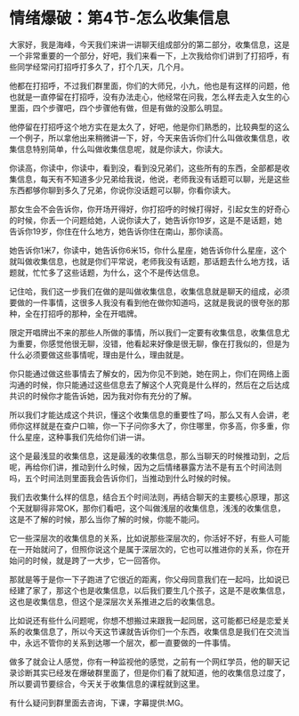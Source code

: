 # 情绪爆破：第4节-怎么收集信息

大家好，我是海峰，今天我们来讲一讲聊天组成部分的第二部分，收集信息，这是一个非常重要的一个部分，好吧，我们来看一下，上次我给你们讲到了打招呼，有些同学经常问打招呼打多久了，打个几天，几个月。

他都在打招呼，不过我们群里面，你们的大师兄，小九，他也是有这样的问题，他也就是一直停留在打招呼，没有办法走心，他经常在问我，怎么样去走入女生的心里面，四个步骤吧，四个步骤他有做，但是有做的没那么明显。

他停留在打招呼这个地方实在是太久了，好吧，他是你们熟悉的，比较典型的这么一个例子，所以拿他出来稍微讲一下，好，今天来告诉你们什么叫做收集信息，收集信息特别简单，什么叫做收集信息呢，就是你读大，你读大。

你读高，你读中，你读中，看到没，看到没兄弟们，这些所有的东西，全部都是收集信息，每天有不知道多少兄弟给我说，他说，老师我没有话题可以聊，光是这些东西都够你聊到多久了兄弟，你说你没话题可以聊，你看你读大。

那女生会不会告诉你，你开场开得好，你打招呼的时候打得好，引起女生的好奇心的时候，你丢一个问题给她，人说你读大了，她告诉你19岁，这是不是话题，她告诉你19岁，你住在什么地方，她告诉你住在南山，那你读高。

她告诉你1米7，你读中，她告诉你6米15，你什么星座，她告诉你什么星座，这个就叫做收集信息，也就是你们平常说，老师我没有话题，那话题去什么地方找，话题就，忙忙多了这些话题，为什么，这个不是传达信息。

记住哈，我们这一步我们在做的是叫做收集信息，收集信息就是聊天的组成，必须要做的一件事情，这很多人我没有看到他在做你知道吗，这就是我说的很夸张的那种，全在打招呼的那种，全在开唱牌。

限定开唱牌出不来的那些人所做的事情，所以我们一定要有收集信息，收集信息尤为重要，你感觉他很无聊，没错，他看起来好像是很无聊，像在打我似的，但是为什么必须要做这些事情呢，理由是什么，理由就是。

你只能通过做这些事情去了解女的，因为你见不到她，她在网上，你们在网络上面沟通的时候，你只能通过这些信息去了解这个人究竟是什么样的，然后在之后达成共识的时候你才能告诉她，因为我对你有充分的了解。

所以我们才能达成这个共识，懂这个收集信息的重要性了吗，那么又有人会讲，老师你这样就是在查户口嘛，你一下子问你多大了，你住哪里，你多高，你多重，你什么星座，这种事我们先给你们讲一讲。

这个是最浅显的收集信息，这是最浅的收集信息，那么当聊天的时候推动到，之后呢，再给你们讲，推动到什么时候，因为之后情绪暴露方法不是有五个时间法则吗，五个时间法则里面我会告诉你们，当推动到什么时候的时候。

我们去收集什么样的信息，结合五个时间法则，再结合聊天的主要核心原理，那这个天就聊得非常OK，那你们看吧，这个叫做浅层的收集信息，浅浅的收集信息，这是不了解的时候，那么当你了解的时候，你能不能问。

它一些深层次的收集信息的关系，比如说那些深层次的，你活好不好，有些人可能在一开始就问了，但照你说这个是属于深层次的，它也可以推进你的关系，你在开始问的时候，就是跨了一大步，它一回答你。

那就是等于是你一下子跑进了它很近的距离，你父母同意我们在一起吗，比如说已经建了家了，那这个也是收集信息，以后我们要生几个孩子，这是不是收集信息，这也是收集信息，但这个是深层次关系推进之后的收集信息。

比如说还有些什么问题呢，你想不想搬过来跟我一起同居，这可能都已经是恋爱关系的收集信息了，所以今天这节课就告诉你们一个东西，收集信息是我们在交流当中，永远不管你的关系到达哪一个层次，都一直要做的一件事情。

做多了就会让人感觉，你有一种监视他的感觉，之前有一个网红学员，他的聊天记录诊断其实已经发在爆破群里面了，但是你们看了就知道，他的收集信息过度了，所以要调节要综合，今天关于收集信息的课程就到这里。

有什么疑问到群里面去咨询，下课，字幕提供:MG。